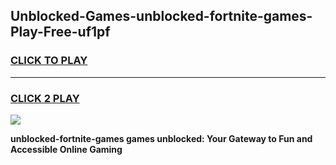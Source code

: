 
## Unblocked-Games-unblocked-fortnite-games-Play-Free-uf1pf
<h3>
<a href="https://premium76.site?title=unblocked-fortnite-games&ref=19M">CLICK TO PLAY</a></h3>
<hr>

<h3>
<a href="https://premium76.site?title=unblocked-fortnite-games&ref=19M">CLICK 2 PLAY</a>
  
</h3>

<a href="https://premium76.site?title=unblocked-fortnite-games&ref=19M"><img src="https://clearcache.store/games.png"></a>


**unblocked-fortnite-games games unblocked: Your Gateway to Fun and Accessible Online Gaming**
